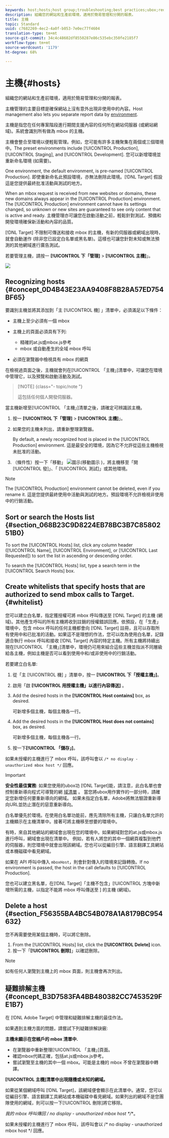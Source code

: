 ```yaml
---
keywords: host;hosts;host group;troubleshooting;best practices;ubox;redirects;redirect;whitelist
description: 組織您的網站和生產前環境，適用於簡易管理和分開的報表。
title: 主機
topic: Standard
uuid: c7682269-4ec2-4a0f-b053-7e0ec77f4604
translation-type: tm+mt
source-git-commit: 34c4c48602df8550287e86c535ebc350fe2185f7
workflow-type: tm+mt
source-wordcount: '1179'
ht-degree: 68%

---
```



# 主機{#hosts}

組織您的網站和生產前環境，適用於簡易管理和分開的報表。

主機管理的主要目標是確保網站上沒有意外出現非使用中的內容。Host management also lets you separate report data by [environment](/help/administrating-target/environments.md).

主機是指您在任何專案階段進行期間支援內容的任何所在網站伺服器 (或網站網域)。系統會識別所有做為 mbox 的主機。

主機會整合至環境以便輕鬆管理。例如，您可能有許多主機聚集在兩個或三個環境中。The preset environments include [!UICONTROL Production], [!UICONTROL Staging], and [!UICONTROL Development]. 您可以新增環境並重新命名環境 (如需要)。

One environment, the default environment, is pre-named [!UICONTROL Production]. 即使重新命名此預設環境，亦無法刪除此環境。[!DNL Target] 假設這是您提供最終批准活動與測試的地方。

When an mbox request is received from new websites or domains, these new domains always appear in the [!UICONTROL Production] environment. The [!UICONTROL Production] environment cannot have its settings changed, so unknown or new sites are guaranteed to see only content that is active and ready. 主機管理亦可讓您在啟動活動之前，輕鬆針對測試、預備和開發環境確保新活動和內容的品質。

[!DNL Target] 不限制可傳送和接收 mbox 的主機，有新的伺服器或網域出現時，就會自動運作 (除非您已設定白名單或黑名單)。這樣也可讓您針對未知或無法預測的其他網域進行廣告測試。

若要管理主機，請按一 **[!UICONTROL 下「管理]** > **[!UICONTROL 主機]**」。

![](assets/hosts_list.png)

## Recognizing hosts {#concept_0D4B43E23AA9408F8B28A57ED754BF65}

要識別主機並將其添加到「主 [!UICONTROL 機] 」清單中，必須滿足以下條件：

* 主機上至少必須有一個 mbox
* 主機上的頁面必須具有下列:

   * 精確的at.js或mbox.js參考
   * mbox 或自動產生的全域 mbox 呼叫

* 必須在瀏覽器中檢視具有 mbox 的網頁

在檢視過頁面之後，主機就會列在[!UICONTROL 「主機」]清單中，可讓您在環境中管理它，以及預覽和啟動活動及測試。

>[!NOTE] {class=&quot;- topic/note &quot;}
>
>這包括任何個人開發伺服器。

當主機新增至[!UICONTROL 「主機」]清單之後，請確定可辨識該主機。

1. 按一 **[!UICONTROL 下「管理]** > **[!UICONTROL 主機]**」。
1. 如果您的主機未列出，請重新整理瀏覽器。

   By default, a newly recognized host is placed in the [!UICONTROL Production] environment. 這是最安全的環境，因為它不允許從這些主機檢視未批准的活動。

1. （條件性）按一下「移動」 ![圖示(移動圖示](/help/administrating-target/assets/icon-move.png) )，將主機移至「開 [!UICONTROL 發]」、「 [!UICONTROL 測試]」或其他環境。

>[!NOTE]
>
>The [!UICONTROL Production] environment cannot be deleted, even if you rename it. 這是您提供最終使用中活動與測試的地方。預設環境不允許檢視非使用中的行銷活動。

## Sort or search the Hosts list {#section_068B23C9D8224EB78BC3B7C8580251B0}

To sort the [!UICONTROL Hosts] list, click any column header ([!UICONTROL Name], [!UICONTROL Environment], or [!UICONTROL Last Requested]) to sort the list in ascending or descending order.

To search the [!UICONTROL Hosts] list, type a search term in the [!UICONTROL Search Hosts] box.

## Create whitelists that specify hosts that are authorized to send mbox calls to Target. {#whitelist}

您可以建立白名單，指定獲授權可將 mbox 呼叫傳送至 [!DNL Target] 的主機 (網域)。其他產生呼叫的所有主機將收到註銷的授權錯誤回應。依預設，在「生產」環境中，包含 mbox 呼叫的任何主機都會向 [!DNL Target] 註冊，且可以存取所有使用中和已批准的活動。如果這不是理想的作法，您可以改為使用白名單，記錄適合執行 mbox 呼叫和接收 [!DNL Target] 內容的特定主機。所有主機將持續出現在[!UICONTROL 「主機」]清單中，環境仍可用來組合這些主機並指派不同層級給各主機，例如主機是否可以看到使用中和/或非使用中的行銷活動。

若要建立白名單:

1. 從「主 [!UICONTROL 機] 」清單中，按一 **[!UICONTROL 下「授權主機」]**。
1. 啟用「啟 **[!UICONTROL 用授權主機」以進行內容傳送]** 。
1. Add the desired hosts in the **[!UICONTROL Host contains]** box, as desired.

   可新增多個主機，每個主機各一行。

1. Add the desired hosts in the **[!UICONTROL Host does not contains]** box, as desired.

   可新增多個主機，每個主機各一行。

1. 按一下&#x200B;**[!UICONTROL 「儲存」]**。

如果未授權的主機進行了 mbox 呼叫，該呼叫會以 `/* no display - unauthorized mbox host */` 回應。

>[!IMPORTANT]
>
>**安全性最佳實務**: 如果您使用的ubox功 [!DNL Target]能，請注意，此白名單也會控制重新導向程式可導覽的網 [域清單](/help/c-implementing-target/c-non-javascript-based-implementation/working-with-redirectors.md) 。 當您將ubox用作實作的一部分時，請確定您新增任何要重新導向的網域。 如果未指定白名單，Adobe將無法驗證重新導向URL並防止潛在的惡意重新導向。
>
>白名單優先於環境。在使用白名單功能前，應先清除所有主機，只讓白名單允許的主機顯示在主機清單中。接著可將主機移至想要的環境中。

有時，來自其他網站的網域會出現在您的環境中。如果網域對您的at.js或mbox.js進行呼叫，網域會出現在清單中。 例如，若有人將您的其中一個網頁複製到他們的伺服器，則您環境中就會出現該網域。您也可以從編目引擎、語言翻譯工具網站或本機磁碟中看見網域。

如果在 API 呼叫中傳入 `mboxHost`，則會針對傳入的環境來記錄轉換。If no environment is passed, the host in the call defaults to [!UICONTROL Production].

您也可以建立黑名單，在[!DNL Target]「主機不包含」[!UICONTROL 方塊中新增所需的主機，以指定不能將 mbox 呼叫傳送至 ] 的主機 (網域)。

## Delete a host {#section_F56355BA4BC54B078A1A8179BC954632}

您不再需要使用某個主機時，可以將它刪除。

1. From the [!UICONTROL Hosts] list, click the **[!UICONTROL Delete]** icon.
1. 按一下「**[!UICONTROL 刪除]**」以確認刪除。

>[!NOTE]
>
>如有任何人瀏覽到主機上的 mbox 頁面，則主機會再次列出。

## 疑難排解主機 {#concept_B3D7583FA4BB480382CC7453529FE1B7}

在 [!DNL Adobe Target] 中管理和疑難排解主機的最佳作法。

如果遇到主機方面的問題，請嘗試下列疑難排解訣竅:

**主機未顯示在您帳戶的 mbox 清單中.**

* 在瀏覽器中重新整理[!UICONTROL 「主機」]頁面。
* 確認mbox代碼正確，包括at.js或mbox.js參考。
* 嘗試瀏覽至主機的其中一個 mbox。可能是主機的 mbox 不曾在瀏覽器中轉譯。

**[!UICONTROL 主機]清單中出現隨機或未知的網域。**

如果從某個網域呼叫 [!DNL Target]，該網域便會顯示在此清單中。通常，您可以從編目引擎、語言翻譯工具網站或本機磁碟中看見網域。如果列出的網域不是您團隊使用的網域，則可以按一下[!UICONTROL 刪除]將它移除。

**我的 mbox 呼叫傳回 /* no display - unauthorized mbox host */**。

如果未授權的主機進行了 mbox 呼叫，該呼叫會以 /* no display - unauthorized mbox host */ 回應。

